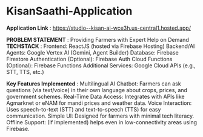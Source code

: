 # KisanSaathi-Application
**Application Link** : https://studio--kisan-ai-wce3h.us-central1.hosted.app/

**PROBLEM STATEMENT** : Providing Farmers with Expert Help on Demand
**TECHSTACK** :
Frontend: ReactJS (hosted via Firebase Hosting)
Backend/AI Agents: Google Vertex AI (Gemini, Agent Builder)
Database: Firebase Firestore
Authentication (Optional): Firebase Auth
Cloud Functions (Optional): Firebase Functions
Additional Services: Google Cloud APIs (e.g., STT, TTS, etc.)

**Key Features Implemented** :
Multilingual AI Chatbot: Farmers can ask questions (via text/voice) in their own language about crops, prices, and government schemes.
Real-Time Data Access: Integrates with APIs like Agmarknet or eNAM for mandi prices and weather data.
Voice Interaction: Uses speech-to-text (STT) and text-to-speech (TTS) for easy communication.
Simple UI: Designed for farmers with minimal tech literacy.
Offline Support: (If implemented) helps even in low-connectivity areas using Firebase.
